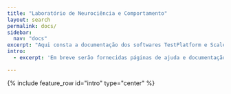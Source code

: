```yaml
---
title: "Laboratório de Neurociência e Comportamento"
layout: search
permalink: docs/
sidebar:
  nav: "docs"
excerpt: "Aqui consta a documentação dos softwares TestPlatform e Scalemate."
intro:
  - excerpt: 'Em breve serão fornecidas páginas de ajuda e documentação relacionadas ao programa TestPlatform'

---
```



{% include feature_row id="intro" type="center" %}
